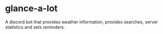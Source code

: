 # glance-a-lot
A discord bot that provides weather information, provides searches, server statistics and sets reminders.
